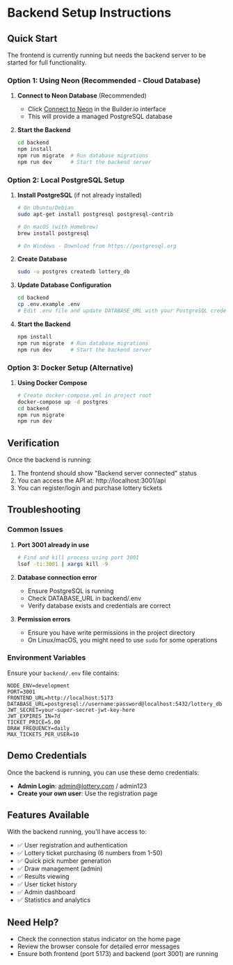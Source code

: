 # Backend Setup Instructions

## Quick Start

The frontend is currently running but needs the backend server to be started for full functionality.

### Option 1: Using Neon (Recommended - Cloud Database)

1. **Connect to Neon Database** (Recommended)
   - Click [Connect to Neon](#open-mcp-popover) in the Builder.io interface
   - This will provide a managed PostgreSQL database

2. **Start the Backend**
   ```bash
   cd backend
   npm install
   npm run migrate  # Run database migrations
   npm run dev      # Start the backend server
   ```

### Option 2: Local PostgreSQL Setup

1. **Install PostgreSQL** (if not already installed)
   ```bash
   # On Ubuntu/Debian
   sudo apt-get install postgresql postgresql-contrib
   
   # On macOS (with Homebrew)
   brew install postgresql
   
   # On Windows - Download from https://postgresql.org
   ```

2. **Create Database**
   ```bash
   sudo -u postgres createdb lottery_db
   ```

3. **Update Database Configuration**
   ```bash
   cd backend
   cp .env.example .env
   # Edit .env file and update DATABASE_URL with your PostgreSQL credentials
   ```

4. **Start the Backend**
   ```bash
   npm install
   npm run migrate  # Run database migrations
   npm run dev      # Start the backend server
   ```

### Option 3: Docker Setup (Alternative)

1. **Using Docker Compose**
   ```bash
   # Create docker-compose.yml in project root
   docker-compose up -d postgres
   cd backend
   npm run migrate
   npm run dev
   ```

## Verification

Once the backend is running:

1. The frontend should show "Backend server connected" status
2. You can access the API at: http://localhost:3001/api
3. You can register/login and purchase lottery tickets

## Troubleshooting

### Common Issues

1. **Port 3001 already in use**
   ```bash
   # Find and kill process using port 3001
   lsof -ti:3001 | xargs kill -9
   ```

2. **Database connection error**
   - Ensure PostgreSQL is running
   - Check DATABASE_URL in backend/.env
   - Verify database exists and credentials are correct

3. **Permission errors**
   - Ensure you have write permissions in the project directory
   - On Linux/macOS, you might need to use `sudo` for some operations

### Environment Variables

Ensure your `backend/.env` file contains:

```env
NODE_ENV=development
PORT=3001
FRONTEND_URL=http://localhost:5173
DATABASE_URL=postgresql://username:password@localhost:5432/lottery_db
JWT_SECRET=your-super-secret-jwt-key-here
JWT_EXPIRES_IN=7d
TICKET_PRICE=5.00
DRAW_FREQUENCY=daily
MAX_TICKETS_PER_USER=10
```

## Demo Credentials

Once the backend is running, you can use these demo credentials:

- **Admin Login**: admin@lottery.com / admin123
- **Create your own user**: Use the registration page

## Features Available

With the backend running, you'll have access to:

- ✅ User registration and authentication
- ✅ Lottery ticket purchasing (6 numbers from 1-50)
- ✅ Quick pick number generation
- ✅ Draw management (admin)
- ✅ Results viewing
- ✅ User ticket history
- ✅ Admin dashboard
- ✅ Statistics and analytics

## Need Help?

- Check the connection status indicator on the home page
- Review the browser console for detailed error messages
- Ensure both frontend (port 5173) and backend (port 3001) are running
